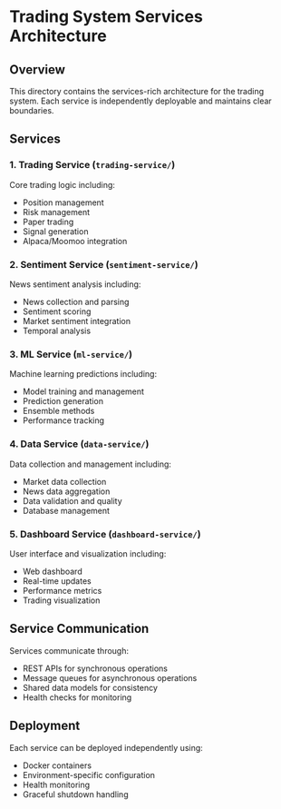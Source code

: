 # Trading System Services Architecture

## Overview
This directory contains the services-rich architecture for the trading system. Each service is independently deployable and maintains clear boundaries.

## Services

### 1. Trading Service (`trading-service/`)
Core trading logic including:
- Position management
- Risk management  
- Paper trading
- Signal generation
- Alpaca/Moomoo integration

### 2. Sentiment Service (`sentiment-service/`)
News sentiment analysis including:
- News collection and parsing
- Sentiment scoring
- Market sentiment integration
- Temporal analysis

### 3. ML Service (`ml-service/`)
Machine learning predictions including:
- Model training and management
- Prediction generation
- Ensemble methods
- Performance tracking

### 4. Data Service (`data-service/`)
Data collection and management including:
- Market data collection
- News data aggregation
- Data validation and quality
- Database management

### 5. Dashboard Service (`dashboard-service/`)
User interface and visualization including:
- Web dashboard
- Real-time updates
- Performance metrics
- Trading visualization

## Service Communication

Services communicate through:
- REST APIs for synchronous operations
- Message queues for asynchronous operations
- Shared data models for consistency
- Health checks for monitoring

## Deployment

Each service can be deployed independently using:
- Docker containers
- Environment-specific configuration
- Health monitoring
- Graceful shutdown handling